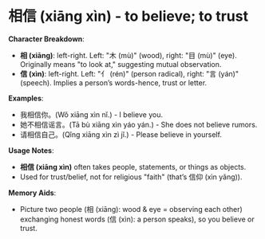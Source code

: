 # **相信 (xiāng xìn) - to believe; to trust**

**Character Breakdown**:  
- **相 (xiāng)**: left-right. Left: "木 (mù)" (wood), right: "目 (mù)" (eye). Originally means "to look at," suggesting mutual observation.  
- **信 (xìn)**: left-right. Left: "亻 (rén)" (person radical), right: "言 (yán)" (speech). Implies a person’s words-hence, trust or letter.

**Examples**:  
- 我相信你。(Wǒ xiāng xìn nǐ.) - I believe you.  
- 她不相信谣言。(Tā bù xiāng xìn yáo yán.) - She does not believe rumors.  
- 请相信自己。(Qǐng xiāng xìn zì jǐ.) - Please believe in yourself.

**Usage Notes**:  
- **相信 (xiāng xìn)** often takes people, statements, or things as objects.  
- Used for trust/belief, not for religious "faith" (that’s 信仰 (xìn yǎng)).

**Memory Aids**:  
- Picture two people (相 (xiāng): wood & eye = observing each other) exchanging honest words (信 (xìn): a person speaks), so you believe or trust.